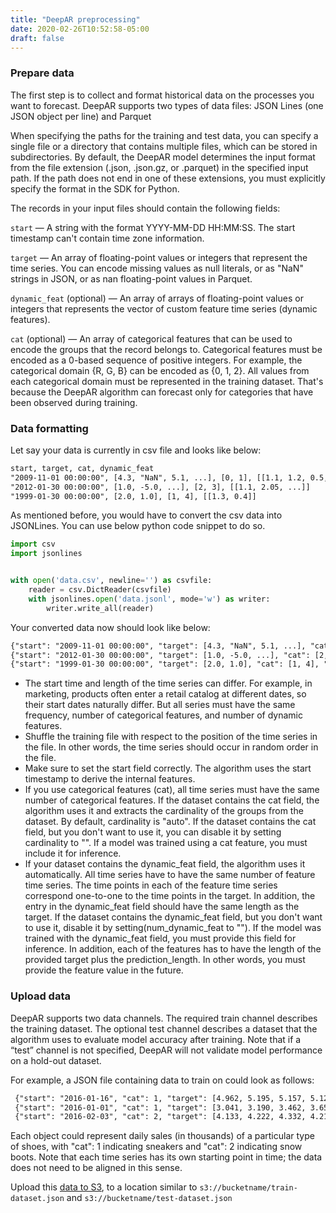 ```yaml
---
title: "DeepAR preprocessing"
date: 2020-02-26T10:52:58-05:00
draft: false
---
```


### Prepare data

The first step is to collect and format historical data on the processes you want to forecast. DeepAR supports two types of data files: JSON Lines (one JSON object per line) and Parquet

When specifying the paths for the training and test data, you can specify a single file or a directory that contains multiple files, which can be stored in subdirectories. By default, the DeepAR model determines the input format from the file extension (.json, .json.gz, or .parquet) in the specified input path. If the path does not end in one of these extensions, you must explicitly specify the format in the SDK for Python.

The records in your input files should contain the following fields:

```start``` — A string with the format YYYY-MM-DD HH:MM:SS. The start timestamp can't contain time zone information.

```target``` — An array of floating-point values or integers that represent the time series. You can encode missing values as null literals, or as "NaN" strings in JSON, or as nan floating-point values in Parquet.

```dynamic_feat``` (optional) — An array of arrays of floating-point values or integers that represents the vector of custom feature time series (dynamic features).

```cat``` (optional) — An array of categorical features that can be used to encode the groups that the record belongs to. Categorical features must be encoded as a 0-based sequence of positive integers. For example, the categorical domain {R, G, B} can be encoded as {0, 1, 2}. All values from each categorical domain must be represented in the training dataset. That's because the DeepAR algorithm can forecast only for categories that have been observed during training.


### Data formatting

Let say your data is currently in csv file and looks like below:

```html
start, target, cat, dynamic_feat
"2009-11-01 00:00:00", [4.3, "NaN", 5.1, ...], [0, 1], [[1.1, 1.2, 0.5, ...]]
"2012-01-30 00:00:00", [1.0, -5.0, ...], [2, 3], [[1.1, 2.05, ...]]
"1999-01-30 00:00:00", [2.0, 1.0], [1, 4], [[1.3, 0.4]]
```

As mentioned before, you would have to convert the csv data into JSONLines. You can use below python code snippet to do so.

```python
import csv
import jsonlines


with open('data.csv', newline='') as csvfile:
	reader = csv.DictReader(csvfile)
	with jsonlines.open('data.jsonl', mode='w') as writer:
		writer.write_all(reader)
```

Your converted data now should look like below:
```html
{"start": "2009-11-01 00:00:00", "target": [4.3, "NaN", 5.1, ...], "cat": [0, 1], "dynamic_feat": [[1.1, 1.2, 0.5, ...]]}
{"start": "2012-01-30 00:00:00", "target": [1.0, -5.0, ...], "cat": [2, 3], "dynamic_feat": [[1.1, 2.05, ...]]}
{"start": "1999-01-30 00:00:00", "target": [2.0, 1.0], "cat": [1, 4], "dynamic_feat": [[1.3, 0.4]]}
```

- The start time and length of the time series can differ. For example, in marketing, products often enter a retail catalog at different dates, so their start dates naturally differ. But all series must have the same frequency, number of categorical features, and number of dynamic features.
- Shuffle the training file with respect to the position of the time series in the file. In other words, the time series should occur in random order in the file.
- Make sure to set the start field correctly. The algorithm uses the start timestamp to derive the internal features.
- If you use categorical features (cat), all time series must have the same number of categorical features. If the dataset contains the cat field, the algorithm uses it and extracts the cardinality of the groups from the dataset. By default, cardinality is "auto". If the dataset contains the cat field, but you don't want to use it, you can disable it by setting cardinality to "". If a model was trained using a cat feature, you must include it for inference.
- If your dataset contains the dynamic_feat field, the algorithm uses it automatically. All time series have to have the same number of feature time series. The time points in each of the feature time series correspond one-to-one to the time points in the target. In addition, the entry in the dynamic_feat field should have the same length as the target. If the dataset contains the dynamic_feat field, but you don't want to use it, disable it by setting(num_dynamic_feat to ""). If the model was trained with the dynamic_feat field, you must provide this field for inference. In addition, each of the features has to have the length of the provided target plus the prediction_length. In other words, you must provide the feature value in the future.

### Upload data

DeepAR supports two data channels. The required train channel describes the training dataset. The optional test channel describes a dataset that the algorithm uses to evaluate model accuracy after training. Note that if a “test” channel is not specified, DeepAR will not validate model performance on a hold-out dataset.

For example, a JSON file containing data to train on could look as follows:

```html
 {"start": "2016-01-16", "cat": 1, "target": [4.962, 5.195, 5.157, 5.129, 5.035, ...]}
 {"start": "2016-01-01", "cat": 1, "target": [3.041, 3.190, 3.462, 3.655, 4.114, ...]}
 {"start": "2016-02-03", "cat": 2, "target": [4.133, 4.222, 4.332, 4.216, 4.256, ...]}
```

Each object could represent daily sales (in thousands) of a particular type of shoes, with "cat": 1 indicating sneakers and "cat": 2 indicating snow boots. Note that each time series has its own starting point in time; the data does not need to be aligned in this sense.

Upload this [data to S3](../uploadtos3), to a location similar to ```s3://bucketname/train-dataset.json``` and ```s3://bucketname/test-dataset.json```
